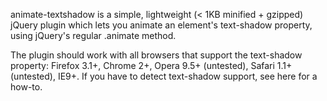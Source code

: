 animate-textshadow is a simple, lightweight (< 1KB minified + gzipped) jQuery plugin which lets you animate an element's text-shadow property, using jQuery's regular .animate method.

The plugin should work with all browsers that support the text-shadow property: Firefox 3.1+, Chrome 2+, Opera 9.5+ (untested), Safari 1.1+ (untested), IE9+. If you have to detect text-shadow support, see here for a how-to.